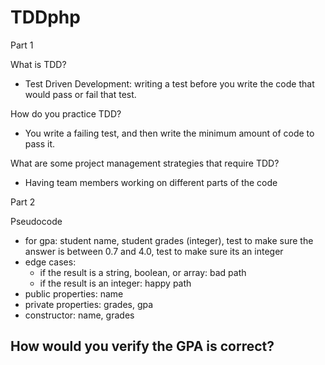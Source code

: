# TDDphp

Part 1

What is TDD?
 - Test Driven Development: writing a test before you write the code that would pass or fail that test.

 How do you practice TDD?
 - You write a failing test, and then write the minimum amount of code to pass it.

 What are some project management strategies that require TDD?
 - Having team members working on different parts of the code


 Part 2

 Pseudocode 
 - for gpa: student name, student grades (integer), test to make sure the answer is between 0.7 and 4.0, test to make sure its an integer
 - edge cases: 
 	- if the result is a string, boolean, or array: bad path
 	- if the result is an integer: happy path
 - public properties: name
 - private properties: grades, gpa
 - constructor: name, grades

 How would you verify the GPA is correct?
 - 